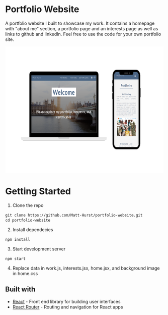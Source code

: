 # Portfolio Website
A portfolio website I built to showcase my work. It contains a homepage with "about me" section, a portfolio page and an interests page as well as links to github and linkedIn. Feel free to use the code for your own portfolio site.

<img src="/src/img/readMe.png" height="400"/>

# Getting Started
1. Clone the repo

```
git clone https://github.com/Matt-Hurst/portfolio-website.git
cd portfolio-website
```
2. Install dependecies

```
npm install
```
3. Start development server
```
npm start
```
4. Replace data in work.js, interests.jsx, home.jsx, and background image in home.css

## Built with
* [React](https://reactjs.org/) - Front end library for building user interfaces
* [React Router](https://reactrouter.com/) - Routing and navigation for React apps
